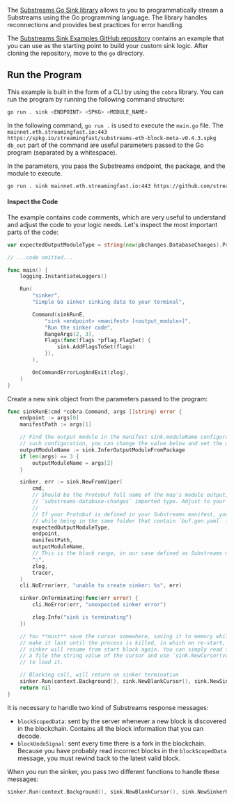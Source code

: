 The [Substreams Go Sink library](https://github.com/streamingfast/substreams-sink) allows to you to programmatically stream a Substreams using the Go programming language. The library handles reconnections and provides best practices for error handling.

The [Substreams Sink Examples GitHub repository](https://github.com/streamingfast/substreams-sink-examples) contains an example that you can use as the starting point to build your custom sink logic. After cloning the repository, move to the `go` directory.

## Run the Program

This example is built in the form of a CLI by using the `cobra` library. You can run the program by running the following command structure:

```bash
go run . sink <ENDPOINT> <SPKG> <MODULE_NAME>
```

In the following command, `go run .` is used to execute the `main.go` file. The `mainnet.eth.streamingfast.io:443 https://spkg.io/streamingfast/substreams-eth-block-meta-v0.4.3.spkg db_out` part of the command are useful parameters passed to the Go program (separated by a whitespace).

In the parameters, you pass the Substreams endpoint, the package, and the module to execute.

```bash
go run . sink mainnet.eth.streamingfast.io:443 https://github.com/streamingfast/substreams-eth-block-meta/releases/download/v0.5.1/substreams-eth-block-meta-v0.5.1.spkg db_out
```

#### Inspect the Code

The example contains code comments, which are very useful to understand and adjust the code to your logic needs. Let's inspect the most important parts of the code: 

```go
var expectedOutputModuleType = string(new(pbchanges.DatabaseChanges).ProtoReflect().Descriptor().FullName()) // 1.

// ...code omitted...

func main() {
	logging.InstantiateLoggers()

	Run(
		"sinker",
		"Simple Go sinker sinking data to your terminal",

		Command(sinkRunE,
			"sink <endpoint> <manifest> [<output_module>]",
			"Run the sinker code",
			RangeArgs(2, 3),
			Flags(func(flags *pflag.FlagSet) {
				sink.AddFlagsToSet(flags)
			}),
		),

		OnCommandErrorLogAndExit(zlog),
	)
}
```
Create a new sink object from the parameters passed to the program:

```go
func sinkRunE(cmd *cobra.Command, args []string) error {
	endpoint := args[0]
	manifestPath := args[1]

	// Find the output module in the manifest sink.moduleName configuration. If you have no
	// such configuration, you can change the value below and set the module name explicitly.
	outputModuleName := sink.InferOutputModuleFromPackage
	if len(args) == 3 {
		outputModuleName = args[2]
	}

	sinker, err := sink.NewFromViper(
		cmd,
		// Should be the Protobuf full name of the map's module output, we use
		// `substreams-database-changes` imported type. Adjust to your needs.
		//
		// If your Protobuf is defined in your Substreams manifest, you can use `substream protogen`
		// while being in the same folder that contain `buf.gen.yaml` file in the example folder.
		expectedOutputModuleType,
		endpoint,
		manifestPath,
		outputModuleName,
		// This is the block range, in our case defined as Substreams module's start block and up forever
		":",
		zlog,
		tracer,
	)
	cli.NoError(err, "unable to create sinker: %s", err)

	sinker.OnTerminating(func(err error) {
		cli.NoError(err, "unexpected sinker error")

		zlog.Info("sink is terminating")
	})

	// You **must** save the cursor somewhere, saving it to memory while
	// make it last until the process is killed, in which on re-start, the
	// sinker will resume from start block again. You can simply read from
	// a file the string value of the cursor and use `sink.NewCursor(value)`
	// to load it.

	// Blocking call, will return on sinker termination
	sinker.Run(context.Background(), sink.NewBlankCursor(), sink.NewSinkerHandlers(handleBlockScopedData, handleBlockUndoSignal))
	return nil
}
```

It is necessary to handle two kind of Substreams response messages: 
- `blockScopedData`: sent by the server whenever a new block is discovered in the blockchain. Contains all the block information that you can decode.
- `blockUndoSignal`: sent every time there is a fork in the blockchain. Because you have probably read incorrect blocks in the `blockScopedData` message, you must rewind back to the latest valid block.

When you run the sinker, you pass two different functions to handle these messages:

```go
sinker.Run(context.Background(), sink.NewBlankCursor(), sink.NewSinkerHandlers(handleBlockScopedData, handleBlockUndoSignal))
```